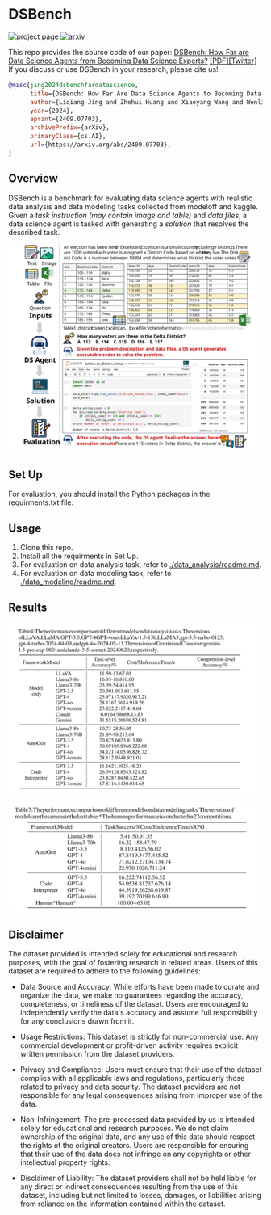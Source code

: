 # DSBench
[![project page](https://img.shields.io/badge/Homepage-DSBench-blue)](https://liqiangjing.github.io/dsbench.github.io/)
[![arxiv](https://img.shields.io/badge/arXiv-2409.07703-b31b1b.svg)](https://arxiv.org/abs/2409.07703)


This repo provides the source code of our paper: [DSBench: How Far are Data Science Agents from Becoming Data Science Experts?](https://arxiv.org/abs/2409.07703)
[[PDF]](https://arxiv.org/pdf/2409.07703)[[Twitter]](https://twitter.com/wyu_nd/status/1835469391426973898) If you discuss or use DSBench in your research, please cite us!
```bibtex
@misc{jing2024dsbenchfardatascience,
      title={DSBench: How Far Are Data Science Agents to Becoming Data Science Experts?}, 
      author={Liqiang Jing and Zhehui Huang and Xiaoyang Wang and Wenlin Yao and Wenhao Yu and Kaixin Ma and Hongming Zhang and Xinya Du and Dong Yu},
      year={2024},
      eprint={2409.07703},
      archivePrefix={arXiv},
      primaryClass={cs.AI},
      url={https://arxiv.org/abs/2409.07703}, 
}
```

## Overview
DSBench is a benchmark for evaluating data science agents with 
realistic data analysis and data modeling tasks collected from 
modeloff and kaggle. 
Given a *task instruction (may contain image and table)* and
*data files*, a data science agent is tasked with generating 
a *solution* that resolves the described task.

<p align="center">
<img src="figures/overview.svg">
</p>

## Set Up
For evaluation, you should install the Python packages in the requirments.txt file.

## Usage

1. Clone this repo.
2. Install all the requirments in Set Up.
3. For evaluation on data analysis task, refer to [./data_analysis/readme.md](https://github.com/LiqiangJing/DSBench/blob/main/data_analysis/readme.md).
4. For evaluation on data modeling task, refer to [./data_modeling/readme.md](https://github.com/LiqiangJing/DSBench/blob/main/data_modeling/readme.md).

## Results

<p align="center">
<img src="figures/result1.svg">
</p>

<p align="center">
<img src="figures/result2.svg" width="600">
</p>

##  Disclaimer
The dataset provided is intended solely for educational and research purposes, with the goal of fostering research in related areas. Users of this dataset are required to adhere to the following guidelines:

- Data Source and Accuracy: While efforts have been made to curate and organize the data, we make no guarantees regarding the accuracy, completeness, or timeliness of the dataset. Users are encouraged to independently verify the data's accuracy and assume full responsibility for any conclusions drawn from it.

- Usage Restrictions: This dataset is strictly for non-commercial use. Any commercial development or profit-driven activity requires explicit written permission from the dataset providers.

- Privacy and Compliance: Users must ensure that their use of the dataset complies with all applicable laws and regulations, particularly those related to privacy and data security. The dataset providers are not responsible for any legal consequences arising from improper use of the data.

- Non-Infringement: The pre-processed data provided by us is intended solely for educational and research purposes. We do not claim ownership of the original data, and any use of this data should respect the rights of the original creators. Users are responsible for ensuring that their use of the data does not infringe on any copyrights or other intellectual property rights.

- Disclaimer of Liability: The dataset providers shall not be held liable for any direct or indirect consequences resulting from the use of this dataset, including but not limited to losses, damages, or liabilities arising from reliance on the information contained within the dataset.





